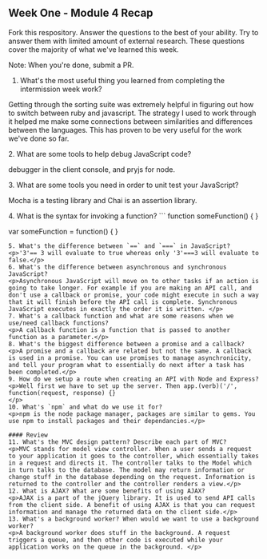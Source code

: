 ## Week One - Module 4 Recap

Fork this respository. Answer the questions to the best of your ability. Try to answer them with limited amount of external research. These questions cover the majority of what we've learned this week. 

Note: When you're done, submit a PR. 

1. What's the most useful thing you learned from completing the intermission week work?
<p>Getting through the sorting suite was extremely helpful in figuring out how to switch between ruby and javascript. The strategy I used to work through it helped me make some connections between similarities and differences between the languages. This has proven to be very useful for the work we've done so far.</p>
2. What are some tools to help debug JavaScript code?
<p>debugger in the client console, and pryjs for node. </p>
3. What are some tools you need in order to unit test your JavaScript?
<p>Mocha is a testing library and Chai is an assertion library.</p>
4. What is the syntax for invoking a function?
```
function someFunction() {
}

var someFunction = function() {
}
```
5. What's the difference between `==` and `===` in JavaScript?
<p>'3'== 3 will evaluate to true whereas only '3'===3 will evaluate to false.</p>
6. What's the difference between asynchronous and synchronous JavaScript? 
<p>Asynchronous JavaScript will move on to other tasks if an action is going to take longer. For example if you are making an API call, and don't use a callback or promise, your code might execute in such a way that it will finish before the API call is complete. Synchronous JavaScript executes in exactly the order it is written. </p>
7. What's a callback function and what are some reasons when we use/need callback functions?
<p>A callback function is a function that is passed to another function as a parameter.</p>
8. What's the biggest difference between a promise and a callback?
<p>A promise and a callback are related but not the same. A callback is used in a promise. You can use promises to manage asynchronicity, and tell your program what to essentially do next after a task has been completed.</p>
9. How do we setup a route when creating an API with Node and Express?
<p>Well first we have to set up the server. Then app.(verb)('/', function(request, response) {}
</p>
10. What's `npm` and what do we use it for?
<p>npm is the node package manager, packages are similar to gems. You use npm to install packages and their dependancies.</p>

#### Review  
11. What's the MVC design pattern? Describe each part of MVC?
<p>MVC stands for model view controller. When a user sends a request to your application it goes to the controller, which essentially takes in a request and directs it. The controller talks to the Model which in turn talks to the database. The model may return information or change stuff in the database depending on the request. Information is returned to the controller and the controller renders a view.</p>
12. What is AJAX? What are some benefits of using AJAX?
<p>AJAX is a part of the jQuery library. It is used to send API calls from the client side. A benefit of using AJAX is that you can request information and manage the returned data on the client side.</p>
13. What's a background worker? When would we want to use a background worker?
<p>A background worker does stuff in the background. A request triggers a queue, and then other code is executed while your application works on the queue in the background. </p>

